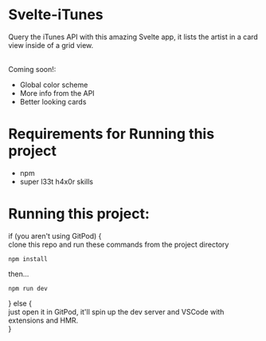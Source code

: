 # Svelte-iTunes
Query the iTunes API with this amazing Svelte app, it lists the artist in a card view inside of a grid view.<br>

<br>Coming soon!:
- Global color scheme
- More info from the API
- Better looking cards
# Requirements for Running this project
- npm
- super l33t h4x0r skills
# Running this project:
if (you aren't using GitPod) { <br>
clone this repo and run these commands from the project directory <br>
```
npm install
```
then...
```
npm run dev
```
} else { <br>
just open it in GitPod, it'll spin up the dev server and VSCode with extensions and HMR. <br>
}


